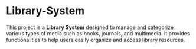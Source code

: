 # Library-System

This project is a **Library System** designed to manage and categorize various types of media such as books, journals, and multimedia. It provides functionalities to help users easily organize and access library resources.
